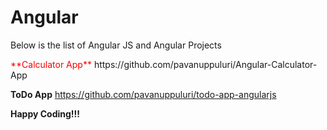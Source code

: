 # Angular

Below is the list of Angular JS and Angular Projects

<span style="color: red;">
**Calculator App**
</span>
https://github.com/pavanuppuluri/Angular-Calculator-App

**ToDo App**
https://github.com/pavanuppuluri/todo-app-angularjs

**Happy Coding!!!**

